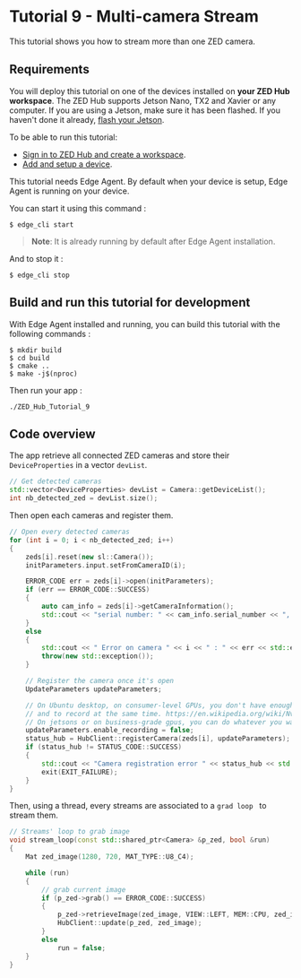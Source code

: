 # Tutorial 9 - Multi-camera Stream

This tutorial shows you how to stream more than one ZED camera.

## Requirements

You will deploy this tutorial on one of the devices installed on **your ZED Hub workspace**. The ZED Hub supports Jetson Nano, TX2 and Xavier or any computer. If you are using a Jetson, make sure it has been flashed. If you haven't done it already, [flash your Jetson](https://docs.nvidia.com/sdk-manager/install-with-sdkm-jetson/index.html).

To be able to run this tutorial:

- [Sign in to ZED Hub and create a workspace](https://www.stereolabs.com/docs/cloud/overview/get-workspace/).
- [Add and setup a device](https://www.stereolabs.com/docs/cloud/overview/setup-device/).

This tutorial needs Edge Agent. By default when your device is setup, Edge Agent is running on your device.

You can start it using this command :

```
$ edge_cli start
```

> **Note**: It is already running by default after Edge Agent installation.

And to stop it :

```
$ edge_cli stop
```

## Build and run this tutorial for development

With Edge Agent installed and running, you can build this tutorial with the following commands :
```
$ mkdir build
$ cd build
$ cmake ..
$ make -j$(nproc)
```

Then run your app :

```
./ZED_Hub_Tutorial_9
```

## Code overview

The app retrieve all connected ZED cameras and store their `DeviceProperties` in a vector `devList`.

```c++
// Get detected cameras
std::vector<DeviceProperties> devList = Camera::getDeviceList();
int nb_detected_zed = devList.size();
```

Then open each cameras and register them.
```c++
// Open every detected cameras
for (int i = 0; i < nb_detected_zed; i++)
{
    zeds[i].reset(new sl::Camera());
    initParameters.input.setFromCameraID(i);

    ERROR_CODE err = zeds[i]->open(initParameters);
    if (err == ERROR_CODE::SUCCESS)
    {
        auto cam_info = zeds[i]->getCameraInformation();
        std::cout << "serial number: " << cam_info.serial_number << ", model: " << cam_info.camera_model << ", status: opened" << std::endl;
    }
    else
    {
        std::cout << " Error on camera " << i << " : " << err << std::endl;
        throw(new std::exception());
    }

    // Register the camera once it's open
    UpdateParameters updateParameters;

    // On Ubuntu desktop, on consumer-level GPUs, you don't have enough hardware encoder to stream multiple devices
    // and to record at the same time. https://en.wikipedia.org/wiki/Nvidia_NVENC
    // On jetsons or on business-grade gpus, you can do whatever you want.
    updateParameters.enable_recording = false;
    status_hub = HubClient::registerCamera(zeds[i], updateParameters);
    if (status_hub != STATUS_CODE::SUCCESS)
    {
        std::cout << "Camera registration error " << status_hub << std::endl;
        exit(EXIT_FAILURE);
    }
}
```

Then, using a thread, every streams are associated to a `grad loop ` to stream them.

```c++
// Streams' loop to grab image
void stream_loop(const std::shared_ptr<Camera> &p_zed, bool &run)
{
    Mat zed_image(1280, 720, MAT_TYPE::U8_C4);

    while (run)
    {
        // grab current image
        if (p_zed->grab() == ERROR_CODE::SUCCESS)
        {
            p_zed->retrieveImage(zed_image, VIEW::LEFT, MEM::CPU, zed_image.getResolution());
            HubClient::update(p_zed, zed_image);
        }
        else
            run = false;
    }
}
```
